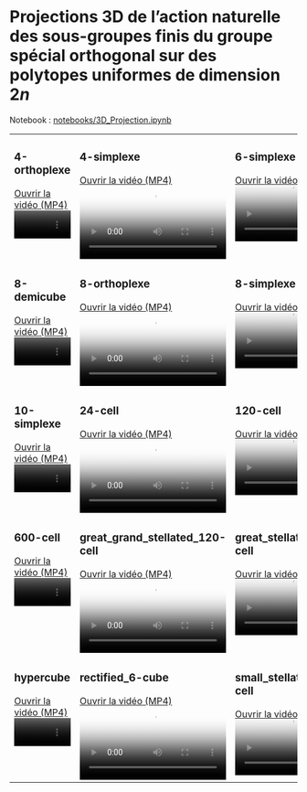 # Projections 3D de l’action naturelle des sous-groupes finis du groupe spécial orthogonal sur des polytopes uniformes de dimension $2n$

Notebook : [notebooks/3D_Projection.ipynb](../notebooks/3D_Projection.ipynb)



<table>
<tr>
<td width="33%" valign="top">
  <h3>4-orthoplexe</h3>
  <a href="videos/4-orthoplexe.mp4">Ouvrir la vidéo (MP4)</a><br/>
  <video controls preload="metadata" playsinline width="100%" poster="assets/4-orthoplexe.gif">
    <source src="videos/4-orthoplexe.mp4" type="video/mp4">
  </video>
</td>
<td width="33%" valign="top">
  <h3>4-simplexe</h3>
  <a href="videos/4-simplexe.mp4">Ouvrir la vidéo (MP4)</a><br/>
  <video controls preload="metadata" playsinline width="100%" poster="assets/4-simplexe.gif">
    <source src="videos/4-simplexe.mp4" type="video/mp4">
  </video>
</td>
<td width="33%" valign="top">
  <h3>6-simplexe</h3>
  <a href="videos/6-simplexe.mp4">Ouvrir la vidéo (MP4)</a><br/>
  <video controls preload="metadata" playsinline width="100%" poster="assets/6-simplexe.gif">
    <source src="videos/6-simplexe.mp4" type="video/mp4">
  </video>
</td>
</tr>

<tr>
<td width="33%" valign="top">
  <h3>8-demicube</h3>
  <a href="videos/8-demicube.mp4">Ouvrir la vidéo (MP4)</a><br/>
  <video controls preload="metadata" playsinline width="100%" poster="assets/8-demicube.gif">
    <source src="videos/8-demicube.mp4" type="video/mp4">
  </video>
</td>
<td width="33%" valign="top">
  <h3>8-orthoplexe</h3>
  <a href="videos/8-orthoplexe.mp4">Ouvrir la vidéo (MP4)</a><br/>
  <video controls preload="metadata" playsinline width="100%" poster="assets/8-orthoplexe.gif">
    <source src="videos/8-orthoplexe.mp4" type="video/mp4">
  </video>
</td>
<td width="33%" valign="top">
  <h3>8-simplexe</h3>
  <a href="videos/8-simplexe.mp4">Ouvrir la vidéo (MP4)</a><br/>
  <video controls preload="metadata" playsinline width="100%" poster="assets/8-simplexe.gif">
    <source src="videos/8-simplexe.mp4" type="video/mp4">
  </video>
</td>
</tr>

<tr>
<td width="33%" valign="top">
  <h3>10-simplexe</h3>
  <a href="videos/10-simplexe.mp4">Ouvrir la vidéo (MP4)</a><br/>
  <video controls preload="metadata" playsinline width="100%" poster="assets/10-simplexe.gif">
    <source src="videos/10-simplexe.mp4" type="video/mp4">
  </video>
</td>
<td width="33%" valign="top">
  <h3>24-cell</h3>
  <a href="videos/24-cell.mp4">Ouvrir la vidéo (MP4)</a><br/>
  <video controls preload="metadata" playsinline width="100%" poster="assets/24-cell.gif">
    <source src="videos/24-cell.mp4" type="video/mp4">
  </video>
</td>
<td width="33%" valign="top">
  <h3>120-cell</h3>
  <a href="videos/120-cell.mp4">Ouvrir la vidéo (MP4)</a><br/>
  <video controls preload="metadata" playsinline width="100%" poster="assets/120-cell.gif">
    <source src="videos/120-cell.mp4" type="video/mp4">
  </video>
</td>
</tr>

<tr>
<td width="33%" valign="top">
  <h3>600-cell</h3>
  <a href="videos/600-cell.mp4">Ouvrir la vidéo (MP4)</a><br/>
  <video controls preload="metadata" playsinline width="100%" poster="assets/600-cell.gif">
    <source src="videos/600-cell.mp4" type="video/mp4">
  </video>
</td>
<td width="33%" valign="top">
  <h3>great_grand_stellated_120-cell</h3>
  <a href="videos/great_grand_stellated_120-cell.mp4">Ouvrir la vidéo (MP4)</a><br/>
  <video controls preload="metadata" playsinline width="100%" poster="assets/great_grand_stellated_120-cell.gif">
    <source src="videos/great_grand_stellated_120-cell.mp4" type="video/mp4">
  </video>
</td>
<td width="33%" valign="top">
  <h3>great_stellated_120-cell</h3>
  <a href="videos/great_stellated_120-cell.mp4">Ouvrir la vidéo (MP4)</a><br/>
  <video controls preload="metadata" playsinline width="100%" poster="assets/great_stellated_120-cell.gif">
    <source src="videos/great_stellated_120-cell.mp4" type="video/mp4">
  </video>
</td>
</tr>

<tr>
<td width="33%" valign="top">
  <h3>hypercube</h3>
  <a href="videos/hypercube.mp4">Ouvrir la vidéo (MP4)</a><br/>
  <video controls preload="metadata" playsinline width="100%" poster="assets/hypercube.gif">
    <source src="videos/hypercube.mp4" type="video/mp4">
  </video>
</td>
<td width="33%" valign="top">
  <h3>rectified_6-cube</h3>
  <a href="videos/rectified_6-cube.mp4">Ouvrir la vidéo (MP4)</a><br/>
  <video controls preload="metadata" playsinline width="100%" poster="assets/rectified_6-cube.gif">
    <source src="videos/rectified_6-cube.mp4" type="video/mp4">
  </video>
</td>
<td width="33%" valign="top">
  <h3>small_stellated_120-cell</h3>
  <a href="videos/small_stellated_120-cell.mp4">Ouvrir la vidéo (MP4)</a><br/>
  <video controls preload="metadata" playsinline width="100%" poster="assets/small_stellated_120-cell.gif">
    <source src="videos/small_stellated_120-cell.mp4" type="video/mp4">
  </video>
</td>
</tr>
</table>
